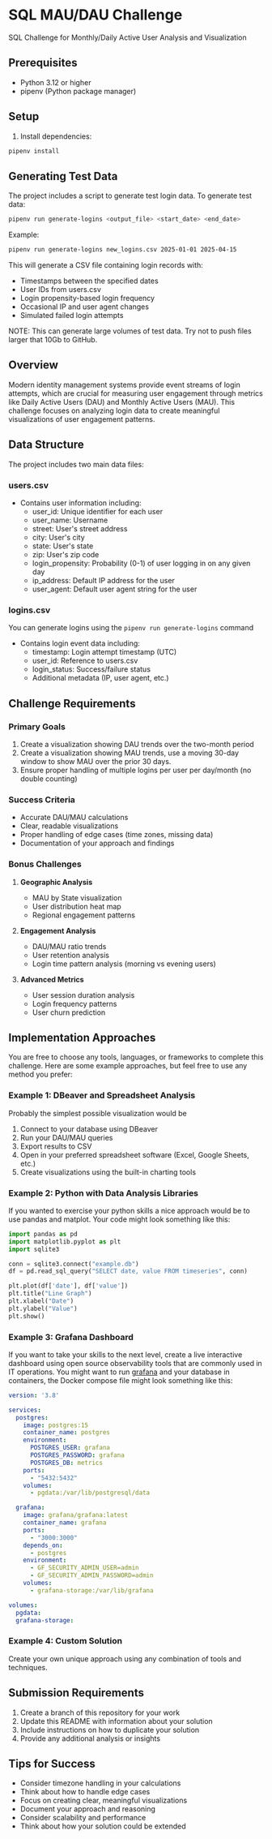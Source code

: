# SQL MAU/DAU Challenge

SQL Challenge for Monthly/Daily Active User Analysis and Visualization

## Prerequisites
- Python 3.12 or higher
- pipenv (Python package manager)

## Setup
1. Install dependencies:
```bash
pipenv install
```

## Generating Test Data
The project includes a script to generate test login data. To generate test data:

```bash
pipenv run generate-logins <output_file> <start_date> <end_date>
```

Example:
```bash
pipenv run generate-logins new_logins.csv 2025-01-01 2025-04-15
```

This will generate a CSV file containing login records with:
- Timestamps between the specified dates
- User IDs from users.csv
- Login propensity-based login frequency
- Occasional IP and user agent changes
- Simulated failed login attempts

NOTE: This can generate large volumes of test data. Try not to push files larger that 10Gb to GitHub. 

## Overview
Modern identity management systems provide event streams of login attempts, which are crucial for measuring user engagement through metrics like Daily Active Users (DAU) and Monthly Active Users (MAU). This challenge focuses on analyzing login data to create meaningful visualizations of user engagement patterns.

## Data Structure
The project includes two main data files:

### users.csv
- Contains user information including:
  - user_id: Unique identifier for each user
  - user_name: Username
  - street: User's street address
  - city: User's city
  - state: User's state
  - zip: User's zip code
  - login_propensity: Probability (0-1) of user logging in on any given day
  - ip_address: Default IP address for the user
  - user_agent: Default user agent string for the user

### logins.csv
You can generate logins using the ``pipenv run generate-logins`` command 
- Contains login event data including:
  - timestamp: Login attempt timestamp (UTC)
  - user_id: Reference to users.csv
  - login_status: Success/failure status
  - Additional metadata (IP, user agent, etc.)

## Challenge Requirements

### Primary Goals
1. Create a visualization showing DAU trends over the two-month period
2. Create a visualization showing MAU trends, use a moving 30-day window to show MAU over the prior 30 days.
3. Ensure proper handling of multiple logins per user per day/month (no double counting)

### Success Criteria
- Accurate DAU/MAU calculations
- Clear, readable visualizations
- Proper handling of edge cases (time zones, missing data)
- Documentation of your approach and findings

### Bonus Challenges
1. **Geographic Analysis**
   - MAU by State visualization
   - User distribution heat map
   - Regional engagement patterns

2. **Engagement Analysis**
   - DAU/MAU ratio trends
   - User retention analysis
   - Login time pattern analysis (morning vs evening users)

3. **Advanced Metrics**
   - User session duration analysis
   - Login frequency patterns
   - User churn prediction

## Implementation Approaches
You are free to choose any tools, languages, or frameworks to complete this challenge. Here are some example approaches, but feel free to use any method you prefer:

### Example 1: DBeaver and Spreadsheet Analysis
Probably the simplest possible visualization would be
1. Connect to your database using DBeaver
2. Run your DAU/MAU queries
3. Export results to CSV
4. Open in your preferred spreadsheet software (Excel, Google Sheets, etc.)
5. Create visualizations using the built-in charting tools

### Example 2: Python with Data Analysis Libraries
If you wanted to exercise your python skills a nice approach would be to use pandas and matplot. Your code might look something like this:
```python
import pandas as pd
import matplotlib.pyplot as plt
import sqlite3

conn = sqlite3.connect("example.db")
df = pd.read_sql_query("SELECT date, value FROM timeseries", conn)

plt.plot(df['date'], df['value'])
plt.title("Line Graph")
plt.xlabel("Date")
plt.ylabel("Value")
plt.show()
```

### Example 3: Grafana Dashboard
If you want to take your skills to the next level, create a live interactive dashboard using open source observability tools that are commonly used in IT operations. You might want to run [grafana](https://grafana.com) and your database in containers, the Docker compose file might look something like this:
```yaml
version: '3.8'

services:
  postgres:
    image: postgres:15
    container_name: postgres
    environment:
      POSTGRES_USER: grafana
      POSTGRES_PASSWORD: grafana
      POSTGRES_DB: metrics
    ports:
      - "5432:5432"
    volumes:
      - pgdata:/var/lib/postgresql/data

  grafana:
    image: grafana/grafana:latest
    container_name: grafana
    ports:
      - "3000:3000"
    depends_on:
      - postgres
    environment:
      - GF_SECURITY_ADMIN_USER=admin
      - GF_SECURITY_ADMIN_PASSWORD=admin
    volumes:
      - grafana-storage:/var/lib/grafana

volumes:
  pgdata:
  grafana-storage:
```

### Example 4: Custom Solution
Create your own unique approach using any combination of tools and techniques.

## Submission Requirements
1. Create a branch of this repository for your work
1. Update this README with information about your solution
1. Include instructions on how to duplicate your solution
4. Provide any additional analysis or insights

## Tips for Success
- Consider timezone handling in your calculations
- Think about how to handle edge cases
- Focus on creating clear, meaningful visualizations
- Document your approach and reasoning
- Consider scalability and performance
- Think about how your solution could be extended
